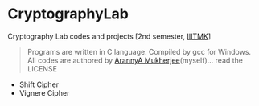 # CryptographyLab
Cryptography Lab codes and projects [2nd semester, [IIITMK](http://www.iiitmk.ac.in)]

>Programs are written in C language. Compiled by gcc for Windows.
>All codes are authored by [ArannyA Mukherjee](http://about.me/arannyamukherjee)(myself)... read the LICENSE

* Shift Cipher
* Vignere Cipher
